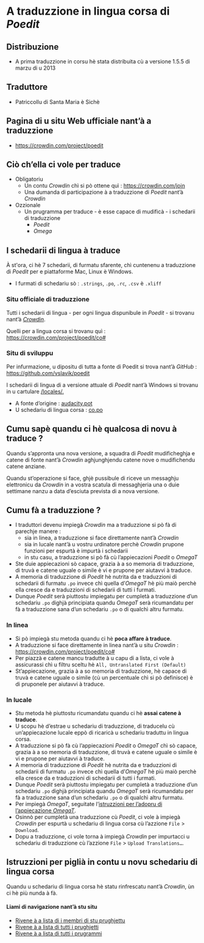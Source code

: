 # A traduzzione in lingua corsa di _Poedit_

## Distribuzione
- A prima traduzzione in corsu hè stata distribuita cù a versione 1.5.5 di marzu di u 2013

## Traduttore
- Patriccollu di Santa Maria è Sichè

## Pagina di u situ Web ufficiale nant’à a traduzzione
- https://crowdin.com/project/poedit

## Ciò ch’ella ci vole per traduce
- Obligatoriu
  - Un contu _Crowdin_ chì si pò ottene quì : https://crowdin.com/join
  - Una dumanda di participazione à a traduzzione di _Poedit_ nant’à _Crowdin_
- Ozzionale
  - Un prugramma per traduce - è esse capace di mudificà - i schedarii di traduzzione
    - _Poedit_
	- _Omega_

## I schedarii di lingua à traduce

À st'ora, ci hè 7 schedarii, di furmatu sfarente, chì cuntenenu a traduzzione di _Poedit_ per e piattaforme Mac, Linux è Windows.

- I furmati di schedariu sò : `.strings`, `.po`, `.rc`, `.csv` è `.xliff`

### Situ officiale di traduzzione

Tutti i schedarii di lingua - per ogni lingua dispunibule in _Poedit_ - si trovanu nant’à [_Crowdin_](https://crowdin.com/project/poedit).

Quelli per a lingua corsa si trovanu quì : https://crowdin.com/project/poedit/co#

### Situ di sviluppu

Per infurmazione, u dipositu di tutta a fonte di Poedit si trova nant’à _GitHub_ :  
   https://github.com/vslavik/poedit

I schedarii di lingua di a versione attuale di _Poedit_ nant’à Windows si trovanu in u cartulare [/locales/.](https://github.com/vslavik/poedit/tree/master/locales)

- A fonte d’origine : [audacity.pot](https://github.com/vslavik/poedit/blob/master/locales/poedit.pot)
- U schedariu di lingua corsa : [co.po](https://github.com/vslavik/poedit/blob/master/locales/co.po)

## Cumu sapè quandu ci hè qualcosa di novu à traduce ?

Quandu s’appronta una nova versione, a squadra di _Poedit_ mudificheghja e catene di fonte nant’à _Crowdin_ aghjunghjendu catene nove o mudifichendu catene anziane.  

Quandu st’operazione si face, ghjè pussibule di riceve un messaghju elettronicu da _Crowdin_ in a vostra scatula di messaghjeria una o duie settimane nanzu a data d’esciuta prevista di a nova versione.  

## Cumu fà a traduzzione ?

- I traduttori devenu impiegà _Crowdin_ ma a traduzzione si pò fà di parechje manere :
  - sia in linea, a traduzzione si face direttamente nant’à _Crowdin_
  - sia in lucale nant’à u vostru urdinatore perchè _Crowdin_ prupone funzioni per espurtà è impurtà i schedarii
  - in stu casu, a traduzzione si pò fà cù l’appiecazioni _Poedit_ o _OmegaT_
- Ste duie appiecazioni sò capace, grazia à a so memoria di traduzzione, di truvà e catene uguale o simile è vi e prupone per aiutavvi à traduce.
- A memoria di traduzzione di _Poedit_ hè nutrita da e traduzzioni di schedarii di furmatu `.po` invece chì quella d’_OmegaT_ hè più maiò perchè ella cresce da e traduzzioni di schedarii di tutti i furmati.
- Dunque _Poedit_ serà piuttostu impiegatu per cumpletà a traduzzione d’un schedariu `.po` dighjà principiata quandu _OmegaT_ serà ricumandatu per fà a traduzzione sana d’un schedariu `.po` o di qualchì altru furmatu.

### In linea
- Si pò impiegà stu metoda quandu ci hè __poca affare à traduce__.
- A traduzzione si face direttamente in linea nant’à u situ _Crowdin_ :  
  https://crowdin.com/project/poedit/co#
- Per piazzà e catene mancu tradutte à u capu di a lista, ci vole à assicurassi chì u filtru sceltu hè `All, Untranslated First (Default)`
- St’appiecazione, grazia à a so memoria di traduzzione, hè capace di truvà e catene uguale o simile (cù un percentuale chì si pò definisce) è di pruponele per aiutavvi à traduce.

### In lucale
- Stu metoda hè piuttostu ricumandatu quandu ci hè __assai catene à traduce__.
- U scopu hè d’estrae u schedariu di traduzzione, di traducelu cù un’appiecazione lucale eppò di ricaricà u schedariu traduttu in lingua corsa.
- A traduzzione si pò fà cù l’appiecazioni _Poedit_ o _OmegaT_ chì sò capace, grazia à a so memoria di traduzzione, di truvà e catene uguale o simile è vi e prupone per aiutavvi à traduce.
- A memoria di traduzzione di _Poedit_ hè nutrita da e traduzzioni di schedarii di furmatu `.po` invece chì quella d’_OmegaT_ hè più maiò perchè ella cresce da e traduzzioni di schedarii di tutti i furmati.
- Dunque _Poedit_ serà piuttostu impiegatu per cumpletà a traduzzione d’un schedariu `.po` dighjà principiata quandu _OmegaT_ serà ricumandatu per fà a traduzzione sana d’un schedariu `.po` o di qualchì altru furmatu.
- Per impiegà _OmegaT_, seguitate l’[istruzzioni per l’adopru di l’appiecazione _OmegaT_](OmegaT.md).
- Osinnò per cumpletà una traduzzione cù _Poedit_, ci vole à impiegà _Crowdin_ per espurtà u schedariu di lingua corsa cù l’azzione `File` > `Download`.
- Dopu a traduzzione, ci vole torna à impiegà _Crowdin_ per impurtacci u schedariu di traduzzione cù l’azzione `File` > `Upload Translations…`.

## Istruzzioni per piglià in contu u novu schedariu di lingua corsa

Quandu u schedariu di lingua corsa hè statu rinfrescatu nant’à _Crowdin_, ùn ci hè più nunda à fà.

#### Liami di navigazione nant’à stu situ
- [Rivene à a lista di i membri di stu prughjettu](./)
- [Rivene à a lista di tutti i prughjetti](../)
- [Rivene à a lista di tutti i prugrammi](../../../../#readme)
